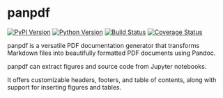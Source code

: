 # panpdf

[![PyPI Version][pypi-v-image]][pypi-v-link]
[![Python Version][python-v-image]][python-v-link]
[![Build Status][GHAction-image]][GHAction-link]
[![Coverage Status][codecov-image]][codecov-link]

panpdf is a versatile PDF documentation generator that
transforms Markdown files into beautifully formatted PDF
documents using Pandoc.

panpdf can extract figures and source code from Jupyter
notebooks.

It offers customizable headers, footers, and table of contents,
along with support for inserting figures and tables.

<!-- Badges -->
[pypi-v-image]: https://img.shields.io/pypi/v/panpdf.svg
[pypi-v-link]: https://pypi.org/project/panpdf/
[python-v-image]: https://img.shields.io/pypi/pyversions/panpdf.svg
[python-v-link]: https://pypi.org/project/panpdf
[GHAction-image]: https://github.com/daizutabi/panpdf/actions/workflows/ci.yaml/badge.svg?branch=main&event=push
[GHAction-link]: https://github.com/daizutabi/panpdf/actions?query=event%3Apush+branch%3Amain
[codecov-image]: https://codecov.io/github/daizutabi/panpdf/coverage.svg?branch=main
[codecov-link]: https://codecov.io/github/daizutabi/panpdf?branch=main
